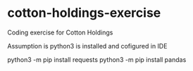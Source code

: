 # cotton-holdings-exercise
Coding exercise for Cotton Holdings

Assumption is python3 is installed and cofigured in IDE

python3 -m pip install requests
python3 -m pip install pandas

